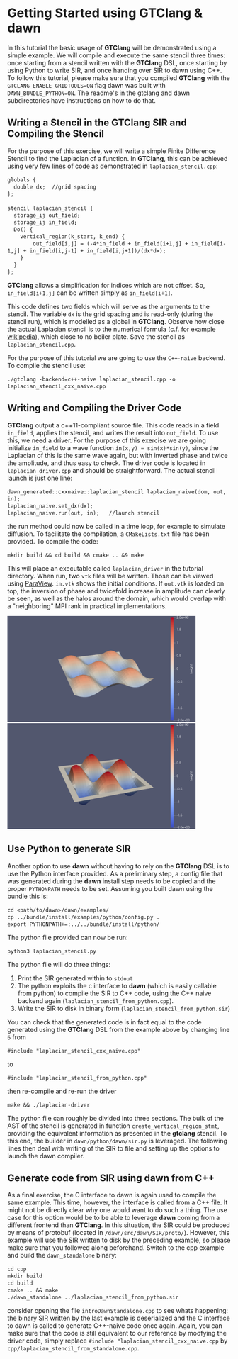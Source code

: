 # Getting Started using GTClang & dawn

In this tutorial the basic usage of **GTClang** will be demonstrated using a simple example. We will compile and execute the same stencil three times: once starting from a stencil written with the **GTClang** DSL, once starting by using Python to write SIR, and once handing over SIR to dawn using C++. To follow this tutorial, please make sure that you compiled **GTClang** with the `GTCLANG_ENABLE_GRIDTOOLS=ON` flag dawn was built with `DAWN_BUNDLE_PYTHON=ON`. The readme's in the gtclang and dawn subdirectories have instructions on how to do that. 

## Writing a Stencil in the GTClang SIR and Compiling the Stencil

For the purpose of this exercise, we will write a simple Finite Difference Stencil to find the Laplacian of a function. In **GTClang**, this can be achieved using very few lines of code as demonstrated in `laplacian_stencil.cpp`:

```
globals {
  double dx;  //grid spacing
};

stencil laplacian_stencil {
  storage_ij out_field;
  storage_ij in_field;
  Do() {
    vertical_region(k_start, k_end) {
	    out_field[i,j] = (-4*in_field + in_field[i+1,j] + in_field[i-1,j] + in_field[i,j-1] + in_field[i,j+1])/(dx*dx);
    }
  }
};
```

**GTClang** allows a simplification for indices which are not offset. So, `in_field[i+1,j]` can be written simply as `in_field[i+1]`.

This code defines two fields which will serve as the arguments to the stencil. The variable `dx` is the grid spacing and is read-only (during the stencil run), which is modelled as a global in **GTClang**. Observe how close the actual Laplacian stencil is to the numerical formula (c.f. for example [wikipedia](https://en.wikipedia.org/wiki/Finite_difference#Finite_difference_in_several_variables)), which close to no boiler plate. Save the stencil as `laplacian_stencil.cpp`.

For the purpose of this tutorial we are going to use the `C++-naive` backend. To compile the stencil use:
```
./gtclang -backend=c++-naive laplacian_stencil.cpp -o laplacian_stencil_cxx_naive.cpp
```

## Writing and Compiling the Driver Code

**GTClang** output a c++11-compliant source file. This code reads in a field `in_field`, applies the stencil, and writes the result into `out_field`. To use this, we need a driver. For the purpose of this exercise we are going initialize `in_field` to a wave function `in(x,y) = sin(x)*sin(y)`, since the Laplacian of this is the same wave again, but with inverted phase and twice the amplitude, and thus easy to check. The driver code is located in `laplacian_driver.cpp` and should be straightforward. The actual stencil launch is just one line:

```
dawn_generated::cxxnaive::laplacian_stencil laplacian_naive(dom, out, in);
laplacian_naive.set_dx(dx);
laplacian_naive.run(out, in);   //launch stencil
```

the run method could now be called in a time loop, for example to simulate diffusion. To facilitate the compilation, a `CMakeLists.txt` file has been provided. To compile the code:

```
mkdir build && cd build && cmake .. && make
```

This will place an executable called `laplacian_driver` in the tutorial directory. When run, two `vtk` files will be written. Those can be viewed using [ParaView](https://www.paraview.org/). `in.vtk` shows the initial conditions. If `out.vtk` is loaded on top, the inversion of phase and twicefold increase in amplitude can clearly be seen, as well as the halos around the domain, which would overlap with a "neighboring" MPI rank in practical implementations.

<img src="img/in.png" width="425"/> <img src="img/out.png" width="425"/> 

## Use Python to generate SIR 

Another option to use **dawn** without having to rely on the **GTClang** DSL is to use the Python interface provided. As a preliminary step, a config file that was generated during the **dawn** install step needs to be copied and the proper `PYTHONPATH` needs to be set. Assuming you built dawn using the bundle this is:

```
cd <path/to/dawn>/dawn/examples/
cp ../bundle/install/examples/python/config.py .
export PYTHONPATH+=:../../bundle/install/python/
```

The python file provided can now be run:

```
python3 laplacian_stencil.py
```

The python file will do three things:

1) Print the SIR generated within to `stdout`
2) The python exploits the c interface to **dawn** (which is easily callable from python) to compile the SIR to C++ code, using the C++ naive backend again (`laplacian_stencil_from_python.cpp`). 
3) Write the SIR to disk in binary form (`laplacian_stencil_from_python.sir`)

You can check that the generated code is in fact equal to the code generated using the **GTClang** DSL from the example above by changing line `6` from

```
#include "laplacian_stencil_cxx_naive.cpp"
```

to 

```
#include "laplacian_stencil_from_python.cpp"
```

then re-compile and re-run the driver

```
make && ./laplacian-driver
```

The python file can roughly be divided into three sections. The bulk of the AST of the stencil is generated in function `create_vertical_region_stmt`, providing the equivalent information as presented in the **gtclang** stencil. To this end, the builder in `dawn/python/dawn/sir.py` is leveraged. The following lines then deal with writing of the SIR to file and setting up the options to launch the dawn compiler. 

## Generate code from SIR using dawn from C++

As a final exercise, the C interface to dawn is again used to compile the same example. This time, however, the interface is called from a C++ file. It might not be directly clear why one would want to do such a thing. The use case for this option would be to be able to leverage **dawn** coming from a different frontend than **GTClang**. In this situation, the SIR could be produced by means of protobuf (located in `/dawn/src/dawn/SIR/proto/`). However, this example will use the SIR written to disk by the preceding example, so please make sure that you followed along beforehand. Switch to the cpp example and build the `dawn_standalone` binary:

```
cd cpp
mkdir build
cd build
cmake .. && make
./dawn_standalone ../laplacian_stencil_from_python.sir
```

consider opening the file `introDawnStandalone.cpp` to see whats happening: the binary SIR written by the last example is deserialized and the C interface to dawn is called to generate C++-naive code once again. Again, you can make sure that the code is still equivalent to our reference by modfying the driver code, simply replace `#include "laplacian_stencil_cxx_naive.cpp` by `cpp/laplacian_stencil_from_standalone.cpp`.
